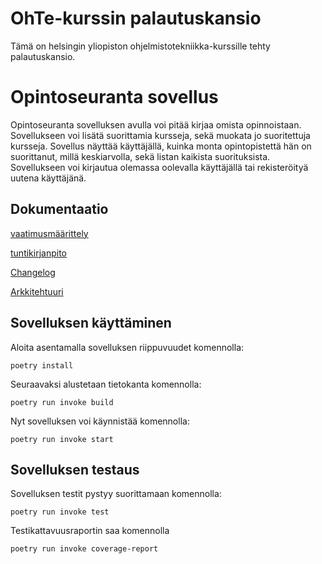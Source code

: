 # OhTe-kurssin palautuskansio

Tämä on helsingin yliopiston ohjelmistotekniikka-kurssille tehty palautuskansio.

# Opintoseuranta sovellus

Opintoseuranta sovelluksen avulla voi pitää kirjaa omista opinnoistaan. Sovellukseen voi lisätä suorittamia kursseja, sekä muokata jo suoritettuja kursseja. Sovellus näyttää käyttäjällä, kuinka monta opintopistettä hän on suorittanut, millä keskiarvolla, sekä listan kaikista suorituksista. Sovellukseen voi kirjautua olemassa oolevalla käyttäjällä tai rekisteröityä uutena käyttäjänä.

## Dokumentaatio

[vaatimusmäärittely](opintoseuranta/dokumentaatio/vaatimusmaarittely.md)

[tuntikirjanpito](opintoseuranta/dokumentaatio/tuntikirjanpito.md)

[Changelog](opintoseuranta/dokumentaatio/changelog.md)

[Arkkitehtuuri](opintoseuranta/dokumentaatio/arkkitehtuuri.md)

## Sovelluksen käyttäminen

Aloita asentamalla sovelluksen riippuvuudet komennolla:

```console
poetry install
```

Seuraavaksi alustetaan tietokanta komennolla:

```console
poetry run invoke build
```

Nyt sovelluksen voi käynnistää komennolla:

```console
poetry run invoke start
```

## Sovelluksen testaus

Sovelluksen testit pystyy suorittamaan komennolla:

```console
poetry run invoke test
```

Testikattavuusraportin saa komennolla

```console
poetry run invoke coverage-report
```
